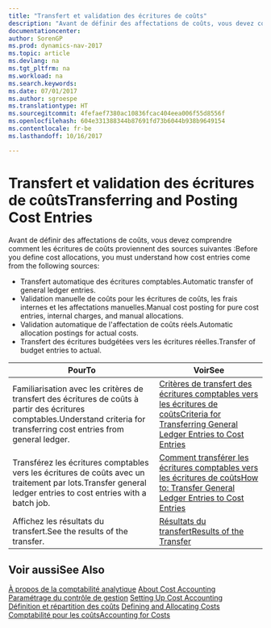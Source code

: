 ```yaml
---
title: "Transfert et validation des écritures de coûts"
description: "Avant de définir des affectations de coûts, vous devez comprendre d'où proviennent les écritures de coûts."
documentationcenter: 
author: SorenGP
ms.prod: dynamics-nav-2017
ms.topic: article
ms.devlang: na
ms.tgt_pltfrm: na
ms.workload: na
ms.search.keywords: 
ms.date: 07/01/2017
ms.author: sgroespe
ms.translationtype: HT
ms.sourcegitcommit: 4fefaef7380ac10836fcac404eea006f55d8556f
ms.openlocfilehash: 604e331388344b87691fd73b6044b938b9649154
ms.contentlocale: fr-be
ms.lasthandoff: 10/16/2017

---
```

# <a name="transferring-and-posting-cost-entries"></a><span data-ttu-id="f1241-103">Transfert et validation des écritures de coûts</span><span class="sxs-lookup"><span data-stu-id="f1241-103">Transferring and Posting Cost Entries</span></span>
<span data-ttu-id="f1241-104">Avant de définir des affectations de coûts, vous devez comprendre comment les écritures de coûts proviennent des sources suivantes :</span><span class="sxs-lookup"><span data-stu-id="f1241-104">Before you define cost allocations, you must understand how cost entries come from the following sources:</span></span>  

-   <span data-ttu-id="f1241-105">Transfert automatique des écritures comptables.</span><span class="sxs-lookup"><span data-stu-id="f1241-105">Automatic transfer of general ledger entries.</span></span>  
-   <span data-ttu-id="f1241-106">Validation manuelle de coûts pour les écritures de coûts, les frais internes et les affectations manuelles.</span><span class="sxs-lookup"><span data-stu-id="f1241-106">Manual cost posting for pure cost entries, internal charges, and manual allocations.</span></span>  
-   <span data-ttu-id="f1241-107">Validation automatique de l'affectation de coûts réels.</span><span class="sxs-lookup"><span data-stu-id="f1241-107">Automatic allocation postings for actual costs.</span></span>  
-   <span data-ttu-id="f1241-108">Transfert des écritures budgétées vers les écritures réelles.</span><span class="sxs-lookup"><span data-stu-id="f1241-108">Transfer of budget entries to actual.</span></span>  

|<span data-ttu-id="f1241-109">**Pour**</span><span class="sxs-lookup"><span data-stu-id="f1241-109">**To**</span></span>|<span data-ttu-id="f1241-110">**Voir**</span><span class="sxs-lookup"><span data-stu-id="f1241-110">**See**</span></span>|  
|------------|-------------|  
|<span data-ttu-id="f1241-111">Familiarisation avec les critères de transfert des écritures de coûts à partir des écritures comptables.</span><span class="sxs-lookup"><span data-stu-id="f1241-111">Understand criteria for transferring cost entries from general ledger.</span></span>|[<span data-ttu-id="f1241-112">Critères de transfert des écritures comptables vers les écritures de coûts</span><span class="sxs-lookup"><span data-stu-id="f1241-112">Criteria for Transferring General Ledger Entries to Cost Entries</span></span>](finance-criteria-for-transferring-general-ledger-entries-to-cost-entries.md)|  
|<span data-ttu-id="f1241-113">Transférez les écritures comptables vers les écritures de coûts avec un traitement par lots.</span><span class="sxs-lookup"><span data-stu-id="f1241-113">Transfer general ledger entries to cost entries with a batch job.</span></span>|[<span data-ttu-id="f1241-114">Comment transférer les écritures comptables vers les écritures de coûts</span><span class="sxs-lookup"><span data-stu-id="f1241-114">How to: Transfer General Ledger Entries to Cost Entries</span></span>](finance-how-to-transfer-general-ledger-entries-to-cost-entries.md)|  
|<span data-ttu-id="f1241-115">Affichez les résultats du transfert.</span><span class="sxs-lookup"><span data-stu-id="f1241-115">See the results of the transfer.</span></span>|[<span data-ttu-id="f1241-116">Résultats du transfert</span><span class="sxs-lookup"><span data-stu-id="f1241-116">Results of the Transfer</span></span>](finance-results-of-the-transfer.md)|  

## <a name="see-also"></a><span data-ttu-id="f1241-117">Voir aussi</span><span class="sxs-lookup"><span data-stu-id="f1241-117">See Also</span></span>  
 <span data-ttu-id="f1241-118">[À propos de la comptabilité analytique](finance-about-cost-accounting.md) </span><span class="sxs-lookup"><span data-stu-id="f1241-118">[About Cost Accounting](finance-about-cost-accounting.md) </span></span>  
 <span data-ttu-id="f1241-119">[Paramétrage du contrôle de gestion](finance-set-up-cost-accounting.md) </span><span class="sxs-lookup"><span data-stu-id="f1241-119">[Setting Up Cost Accounting](finance-set-up-cost-accounting.md) </span></span>  
 <span data-ttu-id="f1241-120">[Définition et répartition des coûts](finance-define-and-allocate-costs.md) </span><span class="sxs-lookup"><span data-stu-id="f1241-120">[Defining and Allocating Costs](finance-define-and-allocate-costs.md) </span></span>  
 [<span data-ttu-id="f1241-121">Comptabilité pour les coûts</span><span class="sxs-lookup"><span data-stu-id="f1241-121">Accounting for Costs</span></span>](finance-manage-cost-accounting.md)

